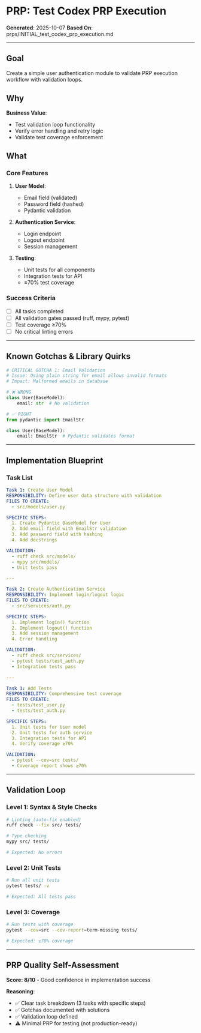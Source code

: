 # PRP: Test Codex PRP Execution

**Generated**: 2025-10-07
**Based On**: prps/INITIAL_test_codex_prp_execution.md

---

## Goal

Create a simple user authentication module to validate PRP execution workflow with validation loops.

## Why

**Business Value**:
- Test validation loop functionality
- Verify error handling and retry logic
- Validate test coverage enforcement

## What

### Core Features

1. **User Model**:
   - Email field (validated)
   - Password field (hashed)
   - Pydantic validation

2. **Authentication Service**:
   - Login endpoint
   - Logout endpoint
   - Session management

3. **Testing**:
   - Unit tests for all components
   - Integration tests for API
   - ≥70% test coverage

### Success Criteria

- [ ] All tasks completed
- [ ] All validation gates passed (ruff, mypy, pytest)
- [ ] Test coverage ≥70%
- [ ] No critical linting errors

---

## Known Gotchas & Library Quirks

```python
# CRITICAL GOTCHA 1: Email Validation
# Issue: Using plain string for email allows invalid formats
# Impact: Malformed emails in database

# ❌ WRONG
class User(BaseModel):
    email: str  # No validation

# ✅ RIGHT
from pydantic import EmailStr

class User(BaseModel):
    email: EmailStr  # Pydantic validates format
```

---

## Implementation Blueprint

### Task List

```yaml
Task 1: Create User Model
RESPONSIBILITY: Define user data structure with validation
FILES TO CREATE:
  - src/models/user.py

SPECIFIC STEPS:
  1. Create Pydantic BaseModel for User
  2. Add email field with EmailStr validation
  3. Add password field with hashing
  4. Add docstrings

VALIDATION:
  - ruff check src/models/
  - mypy src/models/
  - Unit tests pass

---

Task 2: Create Authentication Service
RESPONSIBILITY: Implement login/logout logic
FILES TO CREATE:
  - src/services/auth.py

SPECIFIC STEPS:
  1. Implement login() function
  2. Implement logout() function
  3. Add session management
  4. Error handling

VALIDATION:
  - ruff check src/services/
  - pytest tests/test_auth.py
  - Integration tests pass

---

Task 3: Add Tests
RESPONSIBILITY: Comprehensive test coverage
FILES TO CREATE:
  - tests/test_user.py
  - tests/test_auth.py

SPECIFIC STEPS:
  1. Unit tests for User model
  2. Unit tests for auth service
  3. Integration tests for API
  4. Verify coverage ≥70%

VALIDATION:
  - pytest --cov=src tests/
  - Coverage report shows ≥70%
```

---

## Validation Loop

### Level 1: Syntax & Style Checks

```bash
# Linting (auto-fix enabled)
ruff check --fix src/ tests/

# Type checking
mypy src/ tests/

# Expected: No errors
```

### Level 2: Unit Tests

```bash
# Run all unit tests
pytest tests/ -v

# Expected: All tests pass
```

### Level 3: Coverage

```bash
# Run tests with coverage
pytest --cov=src --cov-report=term-missing tests/

# Expected: ≥70% coverage
```

---

## PRP Quality Self-Assessment

**Score: 8/10** - Good confidence in implementation success

**Reasoning**:
- ✅ Clear task breakdown (3 tasks with specific steps)
- ✅ Gotchas documented with solutions
- ✅ Validation loop defined
- ⚠️ Minimal PRP for testing (not production-ready)


